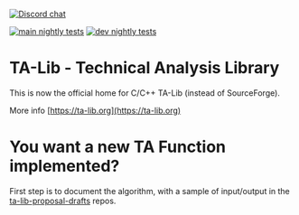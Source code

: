 [![Discord chat](https://img.shields.io/discord/1038616996062953554.svg?logo=discord&style=flat-square)](https://discord.gg/Erb6SwsVbH)

[![main nightly tests](https://github.com/TA-Lib/ta-lib/actions/workflows/main-nightly-tests.yml/badge.svg)](https://github.com/TA-Lib/ta-lib/actions/workflows/main-nightly-tests.yml) [![dev nightly tests](https://github.com/TA-Lib/ta-lib/actions/workflows/dev-nightly-tests.yml/badge.svg)](https://github.com/TA-Lib/ta-lib/actions/workflows/dev-nightly-tests.yml)

# TA-Lib - Technical Analysis Library
This is now the official home for C/C++ TA-Lib (instead of SourceForge).

More info [https://ta-lib.org](https://ta-lib.org)

# You want a new TA Function implemented?
First step is to document the algorithm, with a sample of input/output in the [ta-lib-proposal-drafts]( https://github.com/TA-Lib/ta-lib-proposal-drafts ) repos.
